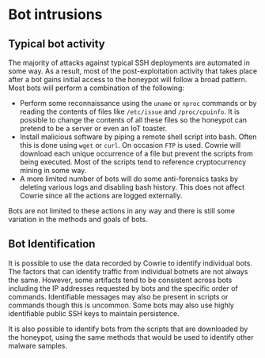 # Bot intrusions

## Typical bot activity

The majority of attacks against typical SSH deployments are automated in some way. As a result, most of the 
post-exploitation activity that takes place after a bot gains initial access to the honeypot will follow a broad 
pattern. Most bots will perform a combination of the following:

* Perform some reconnaissance using the `uname` or `nproc` commands or by reading the contents of files like 
`/etc/issue` and `/proc/cpuinfo`. It is possible to change the contents of all these files so the honeypot can pretend 
to be a server or even an IoT toaster.
* Install malicious software by piping a remote shell script into bash. Often this is done using `wget` or `curl`. 
On occasion `FTP` is used. Cowrie will download each unique occurrence of a file but prevent the scripts from 
being executed. Most of the scripts tend to reference cryptocurrency mining in some way.
* A more limited number of bots will do some anti-forensics tasks by deleting various logs and disabling bash history. 
This does not affect Cowrie since all the actions are logged externally.

Bots are not limited to these actions in any way and there is still some variation in the methods and goals of bots. 

## Bot Identification

It is possible to use the data recorded by Cowrie to identify individual bots. The factors that can identify traffic 
from individual botnets are not always the same. However, some artifacts tend to be consistent across bots including 
the IP addresses requested by bots and the specific order of commands. Identifiable messages may also be present 
in scripts or commands though this is uncommon. Some bots may also use highly identifiable public SSH keys to 
maintain persistence.

It is also possible to identify bots from the scripts that are downloaded by the honeypot, using the same methods 
that would be used to identify other malware samples. 